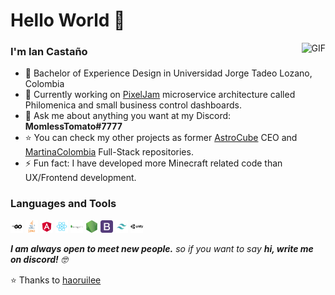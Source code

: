 # Hello World 👋
<img align="right" alt="GIF" src="https://i.pinimg.com/originals/4c/d6/ea/4cd6eaa599851725aa5a195d162fb20d.gif" />

### I'm Ian Castaño

- 🔭 Bachelor of Experience Design in Universidad Jorge Tadeo Lozano, Colombia 
- 🌱 Currently working on [PixelJam](https://github.com/pixel-jam) microservice architecture called Philomenica and small business control dashboards.
- 💬 Ask me about anything you want at my Discord: **MomlessTomato#7777** 
- :star: You can check my other projects as former [AstroCube](https://github.com/AstroCube) CEO and [MartinaColombia](https://github.com/MartinaColombia) Full-Stack repositories. 
- ⚡ Fun fact: I have developed more Minecraft related code than UX/Frontend development. 

### Languages and Tools

<code><img height="20" src="https://raw.githubusercontent.com/github/explore/80688e429a7d4ef2fca1e82350fe8e3517d3494d/topics/go/go.png"></code>
<code><img height="20" src="https://raw.githubusercontent.com/github/explore/80688e429a7d4ef2fca1e82350fe8e3517d3494d/topics/java/java.png"></code>
<code><img height="20" src="https://raw.githubusercontent.com/github/explore/80688e429a7d4ef2fca1e82350fe8e3517d3494d/topics/angular/angular.png"></code>
<code><img height="20" src="https://raw.githubusercontent.com/github/explore/80688e429a7d4ef2fca1e82350fe8e3517d3494d/topics/react/react.png"></code>
<code><img height="20" src="https://raw.githubusercontent.com/github/explore/80688e429a7d4ef2fca1e82350fe8e3517d3494d/topics/mongodb/mongodb.png"></code>
<code><img height="20" src="https://raw.githubusercontent.com/github/explore/80688e429a7d4ef2fca1e82350fe8e3517d3494d/topics/nodejs/nodejs.png"></code>
<code><img height="20" src="https://raw.githubusercontent.com/github/explore/80688e429a7d4ef2fca1e82350fe8e3517d3494d/topics/bootstrap/bootstrap.png"></code>
<code><img height="20" src="https://raw.githubusercontent.com/github/explore/80688e429a7d4ef2fca1e82350fe8e3517d3494d/topics/tailwind/tailwind.png"></code>
<code><img height="20" src="https://raw.githubusercontent.com/github/explore/80688e429a7d4ef2fca1e82350fe8e3517d3494d/topics/unity/unity.png"></code>


<em><b>I am always open to meet new people.</b> so if you want to say <b>hi, write me on discord!</b> 🤓</em>



⭐️ Thanks to [haoruilee](https://github.com/haoruilee)

